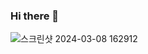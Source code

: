 ### Hi there 👋

![스크린샷 2024-03-08 162912](https://github.com/minkyunglee1012/minkyunglee1012/assets/156975194/0dffc4b0-7066-42bc-b825-68045c19a526)

<!--
**minkyunglee1012/minkyunglee1012** is a ✨ _special_ ✨ repository because its `README.md` (this file) appears on your GitHub profile.

Here are some ideas to get you started:

- 🔭 I’m currently working on ...
- 🌱 I’m currently learning ...
- 👯 I’m looking to collaborate on ...
- 🤔 I’m looking for help with ...
- 💬 Ask me about ...
- 📫 How to reach me: ...
- 😄 Pronouns: ...
- ⚡ Fun fact: ...
-->
